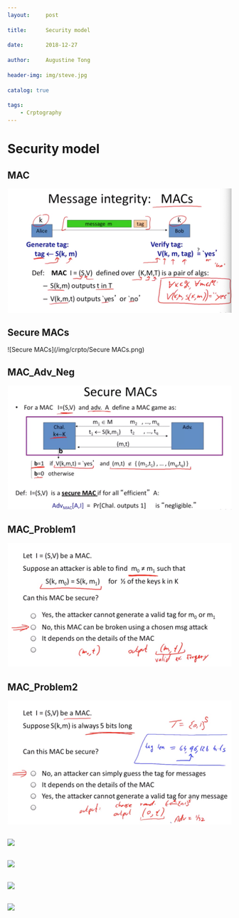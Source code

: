 ```yaml
---
layout:     post

title:      Security model

date:       2018-12-27

author:     Augustine Tong

header-img: img/steve.jpg

catalog: true

tags:
    - Crptography
---
```


# Security model


## MAC
![MAC](/img/crpto/MAC.png)

## Secure MACs
![Secure MACs](/img/crpto/Secure MACs.png)

## MAC_Adv_Neg
![MAC_Adv_Neg](/img/crpto/MAC_Adv_Neg.png)

## MAC_Problem1
![MAC_Problem1](/img/crpto/MAC_Problem1.png)

## MAC_Problem2
![MAC_Problem2](/img/crpto/MAC_Problem2.png)

##
![ ](/img/crpto/.png)
 
 ##
![ ](/img/crpto/.png)
 
##
![ ](/img/crpto/.png)
 
 ##
![ ](/img/crpto/.png)
 